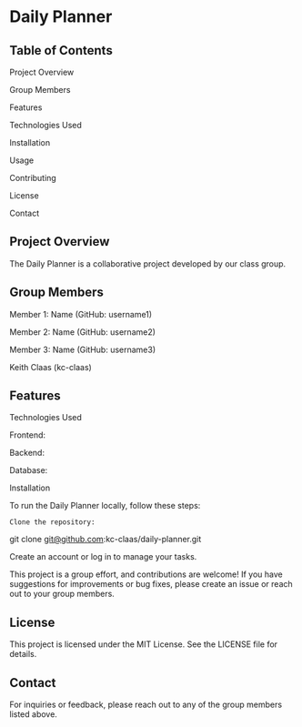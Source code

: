 # Daily Planner

## Table of Contents

Project Overview

Group Members

Features

Technologies Used

Installation

Usage

Contributing

License

Contact

## Project Overview

The Daily Planner is a collaborative project developed by our class group.

## Group Members

Member 1: Name (GitHub: username1)

Member 2: Name (GitHub: username2)

Member 3: Name (GitHub: username3)

Keith Claas (kc-claas)

## Features

Technologies Used

Frontend: 

Backend: 

Database: 

Installation

To run the Daily Planner locally, follow these steps:

`Clone the repository:`


 git clone git@github.com:kc-claas/daily-planner.git

Create an account or log in to manage your tasks.

This project is a group effort, and contributions are welcome! If you have suggestions for improvements or bug fixes, please create an issue or reach out to your group members.

## License
This project is licensed under the MIT License. See the LICENSE file for details.

## Contact
For inquiries or feedback, please reach out to any of the group members listed above.

